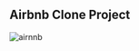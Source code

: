 ## Airbnb Clone Project

![airnnb](https://github.com/AbdulTechX/airbnb_practice/assets/125444167/774d34f7-2668-4645-8934-1a3d75f2972d)

